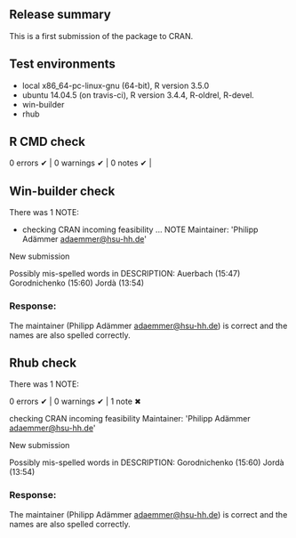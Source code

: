 ## Release summary
This is a first submission of the package to CRAN.

## Test environments
* local x86_64-pc-linux-gnu (64-bit), R version 3.5.0
* ubuntu 14.04.5 (on travis-ci),      R version 3.4.4, R-oldrel, R-devel.
* win-builder 
* rhub

## R CMD check 
  0 errors ✔ | 0 warnings ✔ | 0 notes ✔ |

## Win-builder check
There was 1 NOTE:

  * checking CRAN incoming feasibility ... NOTE
  Maintainer: 'Philipp Adämmer <adaemmer@hsu-hh.de>'
  
  New submission
  
  Possibly mis-spelled words in DESCRIPTION:
    Auerbach (15:47)
    Gorodnichenko (15:60)
    Jordà (13:54)
  
### Response: 
The maintainer (Philipp Adämmer <adaemmer@hsu-hh.de>) is correct and the names 
are also spelled correctly.

## Rhub check
There was 1 NOTE:

  0 errors ✔ | 0 warnings ✔ | 1 note ✖

   checking CRAN incoming feasibility
   Maintainer: 'Philipp Adämmer <adaemmer@hsu-hh.de>'
   
   New submission
   
   Possibly mis-spelled words in DESCRIPTION:
     Gorodnichenko (15:60)
     Jordà (13:54)
  
### Response: 
The maintainer (Philipp Adämmer <adaemmer@hsu-hh.de>) is correct and the names 
are also spelled correctly.
